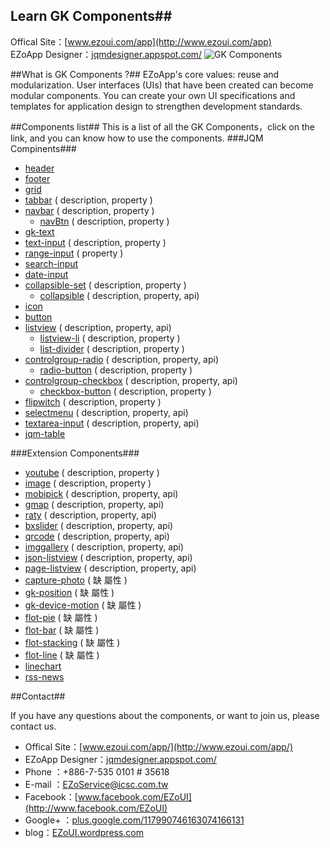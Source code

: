 ## Learn GK Components##
Offical Site：[www.ezoui.com/app](http://www.ezoui.com/app)  
EZoApp Designer：[jqmdesigner.appspot.com/](http://jqmdesigner.appspot.com/)
![GK Components](https://raw.githubusercontent.com/ezoapp/Learn-GK-Components/master/img/banner.jpg)
  
##What is GK Components ?##
EZoApp's core values: reuse and modularization. User interfaces (UIs) that have been created can become modular components. You can create your own UI specifications and templates for application design to strengthen development standards.

##Components list##
This is a list of all the GK Components，click on the link, and you can know how to use the components.
###JQM Compinents###
* [header](https://github.com/ezoapp/Learn-GK-Components/blob/master/docs/GKComponent-header.md)
* [footer](https://github.com/ezoapp/Learn-GK-Components/blob/master/docs/GKComponent-footer.md)
* [grid](https://github.com/ezoapp/Learn-GK-Components/blob/master/docs/GKComponent-grid.md)
* [tabbar](https://github.com/ezoapp/Learn-GK-Components/blob/master/docs/GKComponent-tabbar.md) ( description, property )
* [navbar](https://github.com/ezoapp/Learn-GK-Components/blob/master/docs/GKComponent-navbar.md) ( description, property )
	* [navBtn](https://github.com/ezoapp/Learn-GK-Components/blob/master/docs/GKComponent-navbtn.md) ( description, property )
* [gk-text](https://github.com/ezoapp/Learn-GK-Components/blob/master/docs/GKComponent-gk-text.md)
* [text-input](https://github.com/ezoapp/Learn-GK-Components/blob/master/docs/GKComponent-text-input.md) ( description, property )
* [range-input](https://github.com/ezoapp/Learn-GK-Components/blob/master/docs/GKComponent-range-input.md) ( property )
* [search-input](https://github.com/ezoapp/Learn-GK-Components/blob/master/docs/GKComponent-search-input.md)
* [date-input](https://github.com/ezoapp/Learn-GK-Components/blob/master/docs/GKComponent-date-input.md)
* [collapsible-set](https://github.com/ezoapp/Learn-GK-Components/blob/master/docs/GKComponent-collapsible-set.md) ( description, property )
	* [collapsible](https://github.com/ezoapp/Learn-GK-Components/blob/master/docs/GKComponent-collapsible.md) ( description, property, api)
* [icon](https://github.com/ezoapp/Learn-GK-Components/blob/master/docs/GKComponent-icon.md)
* [button](https://github.com/ezoapp/Learn-GK-Components/blob/master/docs/GKComponent-button.md) 
* [listview](https://github.com/ezoapp/Learn-GK-Components/blob/master/docs/GKComponent-listview.md) ( description, property, api)
	* [listview-li](https://github.com/ezoapp/Learn-GK-Components/blob/master/docs/GKComponent-listview-li.md) ( description, property )
	* [list-divider](https://github.com/ezoapp/Learn-GK-Components/blob/master/docs/GKComponent-list-divider.md) ( description, property )
* [controlgroup-radio](https://github.com/ezoapp/Learn-GK-Components/blob/master/docs/GKComponent-controlgroup-radio.md) ( description, property, api)
	* [radio-button](https://github.com/ezoapp/Learn-GK-Components/blob/master/docs/GKComponent-radio-button.md) ( description, property )
* [controlgroup-checkbox](https://github.com/ezoapp/Learn-GK-Components/blob/master/docs/GKComponent-controlgroup-checkbox.md) ( description, property, api)
	* [checkbox-button](https://github.com/ezoapp/Learn-GK-Components/blob/master/docs/GKComponent-checkbox-button.md) ( description, property )
* [flipwitch](https://github.com/ezoapp/Learn-GK-Components/blob/master/docs/GKComponent-flipwitch.md) ( description, property )
* [selectmenu](https://github.com/ezoapp/Learn-GK-Components/blob/master/docs/GKComponent-selectmenu.md) ( description, property, api)
* [textarea-input](https://github.com/ezoapp/Learn-GK-Components/blob/master/docs/GKComponent-textarea-input.md) ( description, property, api)
* [jqm-table](https://github.com/ezoapp/Learn-GK-Components/blob/master/docs/GKComponent-jqm-table.md)

###Extension Components###
* [youtube](https://github.com/ezoapp/Learn-GK-Components/blob/master/docs/GKComponent-youtube.md) ( description, property )
* [image](https://github.com/ezoapp/Learn-GK-Components/blob/master/docs/GKComponent-image.md) ( description, property )
* [mobipick](https://github.com/ezoapp/Learn-GK-Components/blob/master/docs/GKComponent-mobipick.md) ( description, property, api)
* [gmap](https://github.com/ezoapp/Learn-GK-Components/blob/master/docs/GKComponent-gmap.md) ( description, property, api)
* [raty](https://github.com/ezoapp/Learn-GK-Components/blob/master/docs/GKComponent-raty.md) ( description, property, api)
* [bxslider](https://github.com/ezoapp/Learn-GK-Components/blob/master/docs/GKComponent-bxslider.md) ( description, property, api)
* [qrcode](https://github.com/ezoapp/Learn-GK-Components/blob/master/docs/GKComponent-qrcode.md) ( description, property, api)
* [imggallery](https://github.com/ezoapp/Learn-GK-Components/blob/master/docs/GKComponent-imggallery.md) ( description, property, api)
* [json-listview](https://github.com/ezoapp/Learn-GK-Components/blob/master/docs/GKComponent-json-listview.md) ( description, property, api)
* [page-listview](https://github.com/ezoapp/Learn-GK-Components/blob/master/docs/GKComponent-page-listview.md) ( description, property, api)
* [capture-photo](https://github.com/ezoapp/Learn-GK-Components/blob/master/docs/GKComponent-capture-photo.md) ( 缺 屬性 )
* [gk-position](https://github.com/ezoapp/Learn-GK-Components/blob/master/docs/GKComponent-gk-position.md) ( 缺 屬性 )
* [gk-device-motion](https://github.com/ezoapp/Learn-GK-Components/blob/master/docs/GKComponent-gk-device-motion.md) ( 缺 屬性 )
* [flot-pie](https://github.com/ezoapp/Learn-GK-Components/blob/master/docs/GKComponent-flot-pie.md) ( 缺 屬性 )
* [flot-bar](https://github.com/ezoapp/Learn-GK-Components/blob/master/docs/GKComponent-flot-bar.md) ( 缺 屬性 )
* [flot-stacking](https://github.com/ezoapp/Learn-GK-Components/blob/master/docs/GKComponent-flot-stacking.md) ( 缺 屬性 )
* [flot-line](https://github.com/ezoapp/Learn-GK-Components/blob/master/docs/GKComponent-flot-line.md) ( 缺 屬性 )
* [linechart](https://github.com/ezoapp/Learn-GK-Components/blob/master/docs/GKComponent-linechart.md)
* [rss-news](https://github.com/ezoapp/Learn-GK-Components/blob/master/docs/GKComponent-rss-news.md)



##Contact##

If you have any questions about the components, or want to join us, please contact us.  

* Offical Site：[www.ezoui.com/app/](http://www.ezoui.com/app/)
* EZoApp Designer：[jqmdesigner.appspot.com/](http://jqmdesigner.appspot.com/)
* Phone ：+886-7-535 0101 # 35618
* E-mail ：[EZoService@icsc.com.tw](mailto:EZoService@icsc.com.tw)  
* Facebook：[www.facebook.com/EZoUI](http://www.facebook.com/EZoUI)  
* Google+ ：[plus.google.com/117990746163074166131](http://plus.google.com/117990746163074166131)  
* blog：[EZoUI.wordpress.com](http://EZoUI.wordpress.com)

